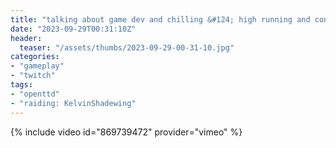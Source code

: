 ```yaml
---
title: "talking about game dev and chilling &#124; high running and construction costs"
date: "2023-09-29T00:31:10Z"
header:
  teaser: "/assets/thumbs/2023-09-29-00-31-10.jpg"
categories:
- "gameplay"
- "twitch"
tags:
- "openttd"
- "raiding: KelvinShadewing"
---
```

{% include video id="869739472" provider="vimeo" %}
